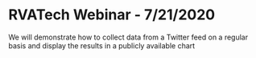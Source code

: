 # RVATech Webinar - 7/21/2020

We will demonstrate how to collect data from a Twitter feed on a regular basis and display the results in a publicly available chart
